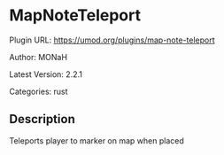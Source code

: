 # MapNoteTeleport

Plugin URL: https://umod.org/plugins/map-note-teleport

Author: MONaH

Latest Version: 2.2.1

Categories: rust

## Description

Teleports player to marker on map when placed
